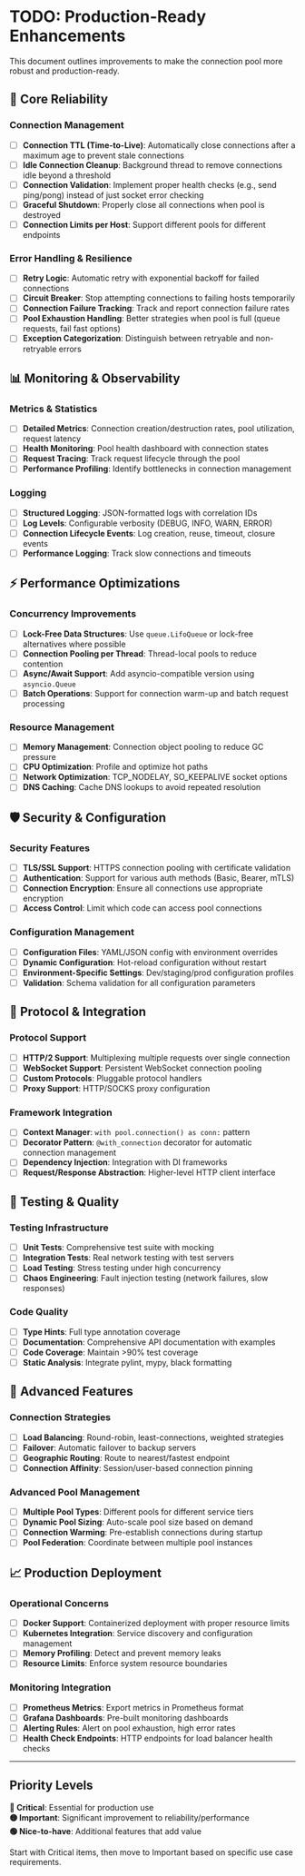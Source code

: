 # TODO: Production-Ready Enhancements

This document outlines improvements to make the connection pool more robust and production-ready.

## 🔧 Core Reliability

### Connection Management
- [ ] **Connection TTL (Time-to-Live)**: Automatically close connections after a maximum age to prevent stale connections
- [ ] **Idle Connection Cleanup**: Background thread to remove connections idle beyond a threshold
- [ ] **Connection Validation**: Implement proper health checks (e.g., send ping/pong) instead of just socket error checking
- [ ] **Graceful Shutdown**: Properly close all connections when pool is destroyed
- [ ] **Connection Limits per Host**: Support different pools for different endpoints

### Error Handling & Resilience
- [ ] **Retry Logic**: Automatic retry with exponential backoff for failed connections
- [ ] **Circuit Breaker**: Stop attempting connections to failing hosts temporarily
- [ ] **Connection Failure Tracking**: Track and report connection failure rates
- [ ] **Pool Exhaustion Handling**: Better strategies when pool is full (queue requests, fail fast options)
- [ ] **Exception Categorization**: Distinguish between retryable and non-retryable errors

## 📊 Monitoring & Observability

### Metrics & Statistics
- [ ] **Detailed Metrics**: Connection creation/destruction rates, pool utilization, request latency
- [ ] **Health Monitoring**: Pool health dashboard with connection states
- [ ] **Request Tracing**: Track request lifecycle through the pool
- [ ] **Performance Profiling**: Identify bottlenecks in connection management

### Logging
- [ ] **Structured Logging**: JSON-formatted logs with correlation IDs
- [ ] **Log Levels**: Configurable verbosity (DEBUG, INFO, WARN, ERROR)
- [ ] **Connection Lifecycle Events**: Log creation, reuse, timeout, closure events
- [ ] **Performance Logging**: Track slow connections and timeouts

## ⚡ Performance Optimizations

### Concurrency Improvements
- [ ] **Lock-Free Data Structures**: Use `queue.LifoQueue` or lock-free alternatives where possible
- [ ] **Connection Pooling per Thread**: Thread-local pools to reduce contention
- [ ] **Async/Await Support**: Add asyncio-compatible version using `asyncio.Queue`
- [ ] **Batch Operations**: Support for connection warm-up and batch request processing

### Resource Management
- [ ] **Memory Management**: Connection object pooling to reduce GC pressure
- [ ] **CPU Optimization**: Profile and optimize hot paths
- [ ] **Network Optimization**: TCP_NODELAY, SO_KEEPALIVE socket options
- [ ] **DNS Caching**: Cache DNS lookups to avoid repeated resolution

## 🛡️ Security & Configuration

### Security Features
- [ ] **TLS/SSL Support**: HTTPS connection pooling with certificate validation
- [ ] **Authentication**: Support for various auth methods (Basic, Bearer, mTLS)
- [ ] **Connection Encryption**: Ensure all connections use appropriate encryption
- [ ] **Access Control**: Limit which code can access pool connections

### Configuration Management
- [ ] **Configuration Files**: YAML/JSON config with environment overrides
- [ ] **Dynamic Configuration**: Hot-reload configuration without restart
- [ ] **Environment-Specific Settings**: Dev/staging/prod configuration profiles
- [ ] **Validation**: Schema validation for all configuration parameters

## 🔌 Protocol & Integration

### Protocol Support
- [ ] **HTTP/2 Support**: Multiplexing multiple requests over single connection
- [ ] **WebSocket Support**: Persistent WebSocket connection pooling
- [ ] **Custom Protocols**: Pluggable protocol handlers
- [ ] **Proxy Support**: HTTP/SOCKS proxy configuration

### Framework Integration
- [ ] **Context Manager**: `with pool.connection() as conn:` pattern
- [ ] **Decorator Pattern**: `@with_connection` decorator for automatic connection management
- [ ] **Dependency Injection**: Integration with DI frameworks
- [ ] **Request/Response Abstraction**: Higher-level HTTP client interface

## 🧪 Testing & Quality

### Testing Infrastructure
- [ ] **Unit Tests**: Comprehensive test suite with mocking
- [ ] **Integration Tests**: Real network testing with test servers
- [ ] **Load Testing**: Stress testing under high concurrency
- [ ] **Chaos Engineering**: Fault injection testing (network failures, slow responses)

### Code Quality
- [ ] **Type Hints**: Full type annotation coverage
- [ ] **Documentation**: Comprehensive API documentation with examples
- [ ] **Code Coverage**: Maintain >90% test coverage
- [ ] **Static Analysis**: Integrate pylint, mypy, black formatting

## 🎯 Advanced Features

### Connection Strategies
- [ ] **Load Balancing**: Round-robin, least-connections, weighted strategies
- [ ] **Failover**: Automatic failover to backup servers
- [ ] **Geographic Routing**: Route to nearest/fastest endpoint
- [ ] **Connection Affinity**: Session/user-based connection pinning

### Advanced Pool Management
- [ ] **Multiple Pool Types**: Different pools for different service tiers
- [ ] **Dynamic Pool Sizing**: Auto-scale pool size based on demand
- [ ] **Connection Warming**: Pre-establish connections during startup
- [ ] **Pool Federation**: Coordinate between multiple pool instances

## 📈 Production Deployment

### Operational Concerns
- [ ] **Docker Support**: Containerized deployment with proper resource limits
- [ ] **Kubernetes Integration**: Service discovery and configuration management
- [ ] **Memory Profiling**: Detect and prevent memory leaks
- [ ] **Resource Limits**: Enforce system resource boundaries

### Monitoring Integration
- [ ] **Prometheus Metrics**: Export metrics in Prometheus format
- [ ] **Grafana Dashboards**: Pre-built monitoring dashboards
- [ ] **Alerting Rules**: Alert on pool exhaustion, high error rates
- [ ] **Health Check Endpoints**: HTTP endpoints for load balancer health checks

---

## Priority Levels

**🔴 Critical**: Essential for production use  
**🟡 Important**: Significant improvement to reliability/performance  
**🟢 Nice-to-have**: Additional features that add value

Start with Critical items, then move to Important based on specific use case requirements.